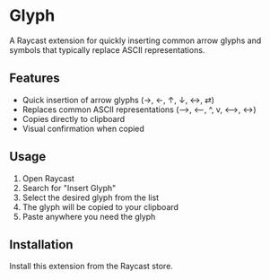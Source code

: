 # Glyph

A Raycast extension for quickly inserting common arrow glyphs and symbols that typically replace ASCII representations.

## Features

- Quick insertion of arrow glyphs (→, ←, ↑, ↓, ↔, ⇄)
- Replaces common ASCII representations (-->, <--, ^, v, <-->, <->)
- Copies directly to clipboard
- Visual confirmation when copied

## Usage

1. Open Raycast
2. Search for "Insert Glyph"
3. Select the desired glyph from the list
4. The glyph will be copied to your clipboard
5. Paste anywhere you need the glyph

## Installation

Install this extension from the Raycast store.
